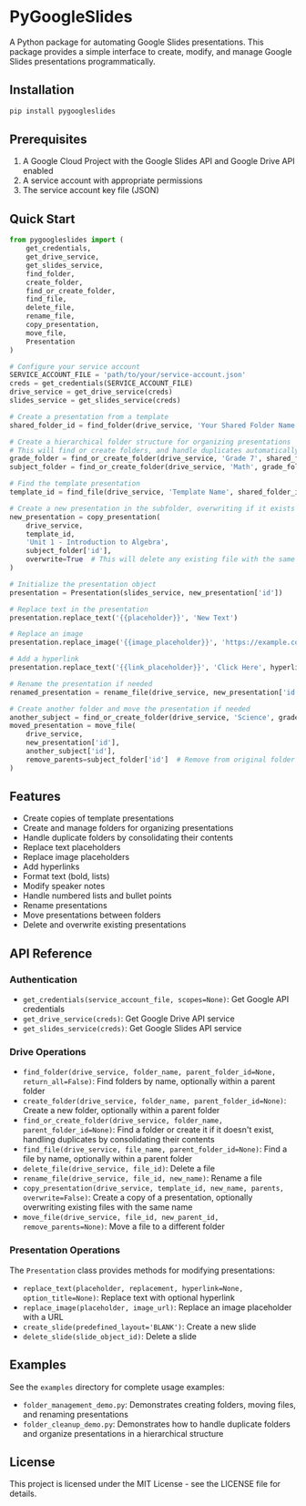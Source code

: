 # PyGoogleSlides

A Python package for automating Google Slides presentations. This package provides a simple interface to create, modify, and manage Google Slides presentations programmatically.

## Installation

```bash
pip install pygoogleslides
```

## Prerequisites

1. A Google Cloud Project with the Google Slides API and Google Drive API enabled
2. A service account with appropriate permissions
3. The service account key file (JSON)

## Quick Start

```python
from pygoogleslides import (
    get_credentials,
    get_drive_service,
    get_slides_service,
    find_folder,
    create_folder,
    find_or_create_folder,
    find_file,
    delete_file,
    rename_file,
    copy_presentation,
    move_file,
    Presentation
)

# Configure your service account
SERVICE_ACCOUNT_FILE = 'path/to/your/service-account.json'
creds = get_credentials(SERVICE_ACCOUNT_FILE)
drive_service = get_drive_service(creds)
slides_service = get_slides_service(creds)

# Create a presentation from a template
shared_folder_id = find_folder(drive_service, 'Your Shared Folder Name')

# Create a hierarchical folder structure for organizing presentations
# This will find or create folders, and handle duplicates automatically 
grade_folder = find_or_create_folder(drive_service, 'Grade 7', shared_folder_id)
subject_folder = find_or_create_folder(drive_service, 'Math', grade_folder['id'])

# Find the template presentation
template_id = find_file(drive_service, 'Template Name', shared_folder_id)

# Create a new presentation in the subfolder, overwriting if it exists
new_presentation = copy_presentation(
    drive_service, 
    template_id, 
    'Unit 1 - Introduction to Algebra', 
    subject_folder['id'],
    overwrite=True  # This will delete any existing file with the same name
)

# Initialize the presentation object
presentation = Presentation(slides_service, new_presentation['id'])

# Replace text in the presentation
presentation.replace_text('{{placeholder}}', 'New Text')

# Replace an image
presentation.replace_image('{{image_placeholder}}', 'https://example.com/image.jpg')

# Add a hyperlink
presentation.replace_text('{{link_placeholder}}', 'Click Here', hyperlink='https://example.com')

# Rename the presentation if needed
renamed_presentation = rename_file(drive_service, new_presentation['id'], 'Renamed - Algebra Introduction')

# Create another folder and move the presentation if needed
another_subject = find_or_create_folder(drive_service, 'Science', grade_folder['id'])
moved_presentation = move_file(
    drive_service,
    new_presentation['id'],
    another_subject['id'],
    remove_parents=subject_folder['id']  # Remove from original folder
)
```

## Features

- Create copies of template presentations
- Create and manage folders for organizing presentations
- Handle duplicate folders by consolidating their contents
- Replace text placeholders
- Replace image placeholders
- Add hyperlinks
- Format text (bold, lists)
- Modify speaker notes
- Handle numbered lists and bullet points
- Rename presentations
- Move presentations between folders
- Delete and overwrite existing presentations

## API Reference

### Authentication

- `get_credentials(service_account_file, scopes=None)`: Get Google API credentials
- `get_drive_service(creds)`: Get Google Drive API service
- `get_slides_service(creds)`: Get Google Slides API service

### Drive Operations

- `find_folder(drive_service, folder_name, parent_folder_id=None, return_all=False)`: Find folders by name, optionally within a parent folder
- `create_folder(drive_service, folder_name, parent_folder_id=None)`: Create a new folder, optionally within a parent folder
- `find_or_create_folder(drive_service, folder_name, parent_folder_id=None)`: Find a folder or create it if it doesn't exist, handling duplicates by consolidating their contents
- `find_file(drive_service, file_name, parent_folder_id=None)`: Find a file by name, optionally within a parent folder
- `delete_file(drive_service, file_id)`: Delete a file
- `rename_file(drive_service, file_id, new_name)`: Rename a file
- `copy_presentation(drive_service, template_id, new_name, parents, overwrite=False)`: Create a copy of a presentation, optionally overwriting existing files with the same name
- `move_file(drive_service, file_id, new_parent_id, remove_parents=None)`: Move a file to a different folder

### Presentation Operations

The `Presentation` class provides methods for modifying presentations:

- `replace_text(placeholder, replacement, hyperlink=None, option_title=None)`: Replace text with optional hyperlink
- `replace_image(placeholder, image_url)`: Replace an image placeholder with a URL
- `create_slide(predefined_layout='BLANK')`: Create a new slide
- `delete_slide(slide_object_id)`: Delete a slide

## Examples

See the `examples` directory for complete usage examples:
- `folder_management_demo.py`: Demonstrates creating folders, moving files, and renaming presentations
- `folder_cleanup_demo.py`: Demonstrates how to handle duplicate folders and organize presentations in a hierarchical structure

## License

This project is licensed under the MIT License - see the LICENSE file for details.


